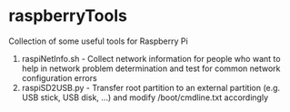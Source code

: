 # raspberryTools
Collection of some useful tools for Raspberry Pi

1. raspiNetInfo.sh - Collect network information for people who want to help in network problem determination and test for common network configuration errors
2. raspiSD2USB.py - Transfer root partition to an external partition (e.g. USB stick, USB disk, ...) and modify /boot/cmdline.txt accordingly
